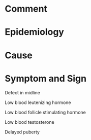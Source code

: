 # Comment

# Epidemiology

# Cause

# Symptom and Sign

Defect in midline

Low blood leutenizing hormone

Low blood follicle stimulating hormone

Low blood testosterone

Delayed puberty

